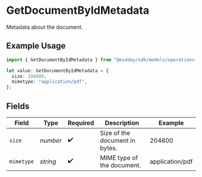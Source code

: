 # GetDocumentByIdMetadata

Metadata about the document.

## Example Usage

```typescript
import { GetDocumentByIdMetadata } from "@midday/sdk/models/operations";

let value: GetDocumentByIdMetadata = {
  size: 204800,
  mimetype: "application/pdf",
};
```

## Fields

| Field                          | Type                           | Required                       | Description                    | Example                        |
| ------------------------------ | ------------------------------ | ------------------------------ | ------------------------------ | ------------------------------ |
| `size`                         | *number*                       | :heavy_check_mark:             | Size of the document in bytes. | 204800                         |
| `mimetype`                     | *string*                       | :heavy_check_mark:             | MIME type of the document.     | application/pdf                |